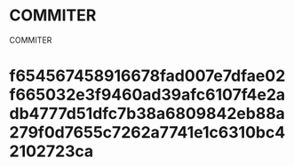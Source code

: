 # COMMITER
COMMITER






# f654567458916678fad007e7dfae02f665032e3f9460ad39afc6107f4e2adb4777d51dfc7b38a6809842eb88a279f0d7655c7262a7741e1c6310bc42102723ca
